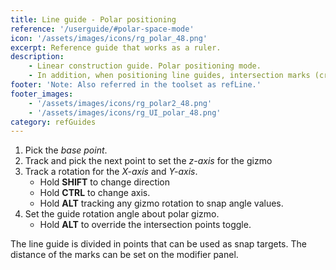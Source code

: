 ```yaml
---
title: Line guide - Polar positioning
reference: '/userguide/#polar-space-mode'
icon: '/assets/images/icons/rg_polar_48.png'
excerpt: Reference guide that works as a ruler.
description:
    - Linear construction guide. Polar positioning mode.
    - In addition, when positioning line guides, intersection marks (created as refPoints) can be created between the reference guides in the scene.
footer: 'Note: Also referred in the toolset as refLine.'
footer_images:
    - '/assets/images/icons/rg_polar2_48.png'
    - '/assets/images/icons/rg_UI_polar_48.png'
category: refGuides
---
```


1. Pick the *base point*.
2. Track and pick the next point to set the *z-axis* for the gizmo
3. Track a rotation for the *X-axis* and *Y-axis*.
    * Hold **SHIFT** to change direction
    * Hold **CTRL** to change axis.
    * Hold **ALT** tracking any gizmo rotation to snap angle values.
4. Set the guide rotation angle about polar gizmo.
    * Hold **ALT** to override the intersection points toggle.

The line guide is divided in points that can be used as snap targets. The distance of the marks can be set on the modifier panel.
